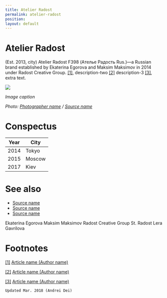 ```yaml
---
title: Atelier Radost
permalink: atelier-radost
position:
layout: default
---
```


# Atelier Radost

(Est. 2013, city) Atelier Radost F398 (Ателье Радость Rus.)—a Russian brand established by Ekaterina Egorova and Maksim Maksimov in 2014 under Radost Creative Group. <span id="a1">[\[1\]](#f1)</span>, description-two <span id="a2">[\[2\]](#f2)</span> description-3 <span id="a3">[\[3\]](#f3)</span>, extra text.

![](/images/image-name.jpg)

*Image caption*

*Photo: [Photographer name](http://example.net/) / [Source name](http://example.net/)*

# Conspectus

|Year|City|
|----|---------|
|2014|Tokyo|
|2015|Moscow|
|2017|Kiev|

# See also

- [Source name](http://example.net/)
- [Source name](http://example.net/)
- [Source name](http://example.net/)

Ekaterina Egorova
Maksim Maksimov
Radost Creative Group
St. Radost
Lera Gavrilova

# Footnotes

[[1]](#a1) <span id="f1"></span> [Article name (Author name)](http://example.net/article)

[[2]](#a2) <span id="f2"></span> [Article name (Author name)](http://example.net/article)

[[3]](#a3) <span id="f3"></span> [Article name (Author name)](http://example.net/article)

`Updated Mar. 2018 (Andrei Dei)`
